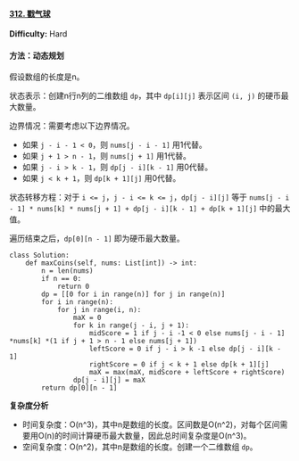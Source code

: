 #### [312. 戳气球](https://leetcode-cn.com/problems/burst-balloons/)

**Difficulty:** Hard

#### 方法：动态规划

假设数组的长度是n。

状态表示：创建n行n列的二维数组 `dp`，其中 `dp[i][j]` 表示区间 `(i, j)` 的硬币最大数量。

边界情况：需要考虑以下边界情况。

- 如果 `j - i - 1 < 0`，则 `nums[j - i - 1]` 用1代替。
- 如果 `j + 1 > n - 1`，则 `nums[j + 1]` 用1代替。
- 如果 `j - i > k - 1`，则 `dp[j - i][k - 1]` 用0代替。
- 如果 `j < k + 1`，则 `dp[k + 1][j]` 用0代替。

状态转移方程：对于 `i <= j`，`j - i <= k <= j`，`dp[j - i][j]` 等于 `nums[j - i - 1] * nums[k] * nums[j + 1] + dp[j - i][k - 1] + dp[k + 1][j]` 中的最大值。

遍历结束之后，`dp[0][n - 1]` 即为硬币最大数量。

```
class Solution:
    def maxCoins(self, nums: List[int]) -> int:
        n = len(nums)
        if n == 0:
            return 0
        dp = [[0 for i in range(n)] for j in range(n)]
        for i in range(n):
            for j in range(i, n):
                maX = 0
                for k in range(j - i, j + 1):
                    midScore = 1 if j - i -1 < 0 else nums[j - i - 1] *nums[k] *(1 if j + 1 > n - 1 else nums[j + 1])
                    leftScore = 0 if j - i > k -1 else dp[j - i][k - 1]
                    rightScore = 0 if j < k + 1 else dp[k + 1][j]
                    maX = max(maX, midScore + leftScore + rightScore)
                dp[j - i][j] = maX
        return dp[0][n - 1]
```

**复杂度分析**

- 时间复杂度：O(n^3)，其中n是数组的长度。区间数是O(n^2)，对每个区间需要用O(n)的时间计算硬币最大数量，因此总时间复杂度是O(n^3)。
- 空间复杂度：O(n^2)，其中n是数组的长度。创建一个二维数组 `dp`。